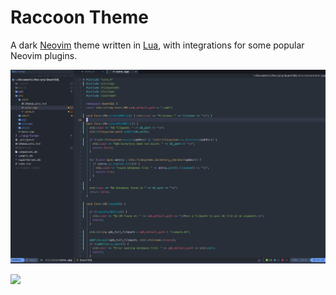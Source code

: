 # Raccoon Theme

A dark [Neovim](https://github.com/neovim/neovim) theme written in
[Lua](https://www.lua.org), with integrations for some popular Neovim plugins.

![Raccoon Theme](raccoon-theme.png)

<a href="https://dotfyle.com/plugins/bwlee13/raccoon.nvim">
  <img src="https://dotfyle.com/plugins/bwlee13/raccoon.nvim/shield" />
</a>
